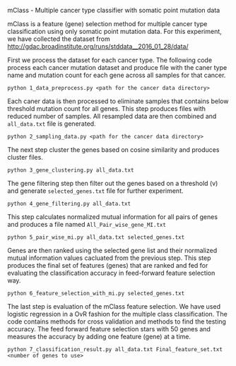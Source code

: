 mClass - Multiple cancer type classifier with somatic point mutation data

mClass is a feature (gene) selection method for multiple cancer type classification using only somatic point mutation data. For this experiment, we have collected the dataset from http://gdac.broadinstitute.org/runs/stddata__2016_01_28/data/

First we process the dataset for each cancer type. The following code process each cancer mutation dataset and produce file with the caner type name and mutation count for each gene across all samples for that cancer.

```
python 1_data_preprocess.py <path for the cancer data directory>
``` 
Each caner data is then processed to eliminate samples that contains below threshold mutation count for all genes. This step produces files with reduced number of samples. All resampled data are then combined and `all_data.txt` file is generated.

```
python 2_sampling_data.py <path for the cancer data directory>
```

The next step cluster the genes based on cosine similarity and produces cluster files.

```
python 3_gene_clustering.py all_data.txt
```

The gene filtering step then filter out the genes based on a threshold (v) and generate `selected_genes.txt` file for further experiment.

```
python 4_gene_filtering.py all_data.txt
```

This step calculates normalized mutual information for all pairs of genes and produces a file named `All_Pair_wise_gene_MI.txt`

```
python 5_pair_wise_mi.py all_data.txt selected_genes.txt
```

Genes are then ranked using the selected gene list and their normalized mutual information values cacluated from the previous step. This step produces the final set of features (genes) that are ranked and fed for evaluating the classification accuracy in feed-forward feature selection way.

```
python 6_feature_selection_with_mi.py selected_genes.txt
```

The last step is evaluation of the mClass feature selection. We have used logistic regression in a OvR fashion for the multiple class classification. The code contains methods for cross validation and methods to find the testing accuracy. The feed forward feature selection stars with 50 genes and measures the accuracy by adding one feature (gene) at a time.

```
python 7_classification_result.py all_data.txt Final_feature_set.txt <number of genes to use>
```

